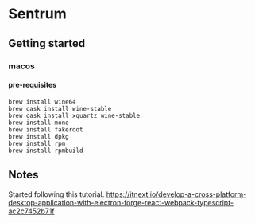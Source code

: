 # Sentrum

## Getting started

### macos

#### pre-requisites

```shell
brew install wine64
brew cask install wine-stable
brew cask install xquartz wine-stable
brew install mono
brew install fakeroot
brew install dpkg
brew install rpm
brew install rpmbuild
```


## Notes
Started following this tutorial.
https://itnext.io/develop-a-cross-platform-desktop-application-with-electron-forge-react-webpack-typescript-ac2c7452b71f